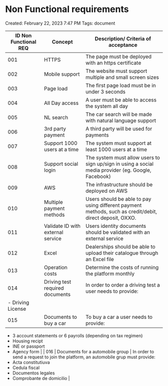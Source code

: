# Non Functional requirements

Created: February 22, 2023 7:47 PM
Tags: document

| ID Non Functional REQ | Concept | Description/ Criteria of acceptance |
| --- | --- | --- |
| 001 | HTTPS | The page must be deployed with an https certificate |
| 002 | Mobile support | The website must support multiple and small screen sizes |
| 003 | Page load | The first page load must be in under 3 seconds |
| 004 | All Day access | A user must be able to access the system all day |
| 005 | NL search | The car search will be made with natural language support |
| 006 | 3rd party payment | A third party will be used for payments |
| 007 | Support 1000 users at a time | The system must support at least 1000 users at a time |
| 008 | Support social login | The system must allow users to sign up/sign in using a social media provider (eg. Google, Facebook) |
| 009 | AWS | The infrastructure should be deployed on AWS |
| 010 | Multiple payment methods | Users should be able to pay using different payment methods, such as credit/debit, direct deposit, OXXO. |
| 011 | Validate ID with external service | Users identity documents should be validated with an external service |
| 012 | Excel | Dealerships should be able to upload their catalogue through an Excel file |
| 013 | Operation costs | Determine the costs of running the platform monthly |
| 014 | Driving test required documents | In order to order a driving test a user needs to provide:
- Driving License |
| 015 | Documents to buy a car | To buy a car a user needs to provide:
- 3 account statements or 6 payrolls (depending on tax regimen)
- Housing recipt
- INE or passport
- Agency form |
| 016 | Documents for a automobile group | In order to send a request to join the platform, an automobile grup must provide:
- Acta constitutiuva
- Cedula fiscal
- Documentos legales
- Comprobante de domicilio |